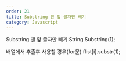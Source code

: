 ```yaml
---
order: 21
title: Substring 맨 앞 글자만 빼기
category: Javascript
---
```


Substring 맨 앞 글자만 빼기
String.Substring(1);

배열에서 추출후 사용할 경우(for문)
flist[i].substr(1);
